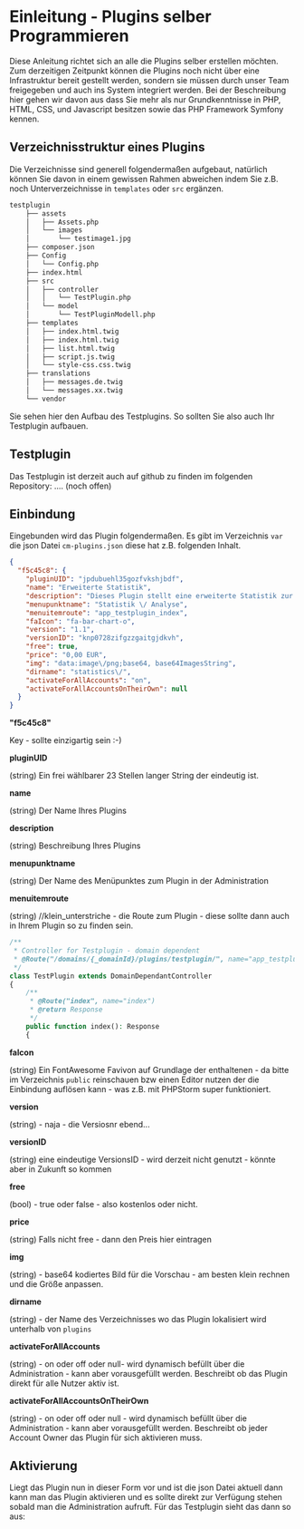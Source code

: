 # Einleitung - Plugins selber Programmieren

Diese Anleitung richtet sich an alle die Plugins selber erstellen möchten. Zum derzeitigen Zeitpunkt können die Plugins noch nicht über eine Infrastruktur bereit gestellt werden, sondern sie müssen durch unser Team freigegeben und auch ins System integriert werden. Bei der Beschreibung hier gehen wir davon aus dass Sie mehr als nur Grundkenntnisse in PHP, HTML, CSS, und Javascript besitzen sowie das PHP Framework Symfony kennen.



## Verzeichnisstruktur eines Plugins

Die Verzeichnisse sind generell folgendermaßen aufgebaut, natürlich können Sie davon in einem gewissen Rahmen abweichen indem Sie z.B. noch Unterverzeichnisse in `templates` oder `src` ergänzen.

```bash
testplugin
    ├── assets
    │   ├── Assets.php
    │   └── images
    │       └── testimage1.jpg
    ├── composer.json
    ├── Config
    │   └── Config.php
    ├── index.html
    ├── src
    │   ├── controller
    │   │   └── TestPlugin.php
    │   └── model
    │       └── TestPluginModell.php
    ├── templates
    │   ├── index.html.twig
    │   ├── index.html.twig
    │   ├── list.html.twig
    │   ├── script.js.twig
    │   └── style-css.css.twig
    ├── translations
    │   ├── messages.de.twig
    │   └── messages.xx.twig
    └── vendor

```

Sie sehen hier den Aufbau des Testplugins. So sollten Sie also auch Ihr Testplugin aufbauen.

## Testplugin

Das Testplugin ist derzeit auch auf github zu finden im folgenden Repository: .... (noch offen)

## Einbindung

Eingebunden wird das Plugin folgendermaßen. Es gibt im Verzeichnis `var`  die json Datei `cm-plugins.json` diese hat z.B. folgenden Inhalt.

```json
{
  "f5c45c8": {
	"pluginUID": "jpdubuehl35gozfvkshjbdf",
	"name": "Erweiterte Statistik",
	"description": "Dieses Plugin stellt eine erweiterte Statistik zur Verf\u00fcgung ",
	"menupunktname": "Statistik \/ Analyse",
	"menuitemroute": "app_testplugin_index",
	"faIcon": "fa-bar-chart-o",
	"version": "1.1",
	"versionID": "knp0728zifgzzgaitgjdkvh",
	"free": true,
	"price": "0,00 EUR",
	"img": "data:image\/png;base64, base64ImagesString",
	"dirname": "statistics\/",
	"activateForAllAccounts": "on",
	"activateForAllAccountsOnTheirOwn": null
  }
}
```



**"f5c45c8"**

Key - sollte einzigartig sein :-)

**pluginUID**

(string) Ein frei wählbarer 23 Stellen langer String der eindeutig ist.

**name**

(string) Der Name Ihres Plugins

**description**

(string) Beschreibung Ihres Plugins

**menupunktname**

(string) Der Name des Menüpunktes zum Plugin in der Administration

**menuitemroute**

(string) //klein_unterstriche - die Route zum Plugin - diese sollte dann auch in Ihrem Plugin so zu finden sein.

```php
/**
 * Controller for Testplugin - domain dependent
 * @Route("/domains/{_domainId}/plugins/testplugin/", name="app_testplugin_")
 */
class TestPlugin extends DomainDependantController
{
	/**
	 * @Route("index", name="index")
	 * @return Response
	 */
	public function index(): Response
	{
```

**faIcon**

(string) Ein FontAwesome Favivon auf Grundlage der enthaltenen - da bitte im Verzeichnis `public` reinschauen bzw einen Editor nutzen der die Einbindung auflösen kann - was z.B. mit PHPStorm super funktioniert.

**version**

(string) - naja - die Versiosnr ebend...

**versionID**

(string) eine eindeutige VersionsID - wird derzeit nicht genutzt - könnte aber in Zukunft so kommen

**free**

(bool) - true oder false - also kostenlos oder nicht.

**price**

(string) Falls nicht free - dann den Preis hier eintragen

**img**

(string) - base64 kodiertes Bild für die Vorschau - am besten klein rechnen und die Größe anpassen.

**dirname**

(string) - der Name des Verzeichnisses wo das Plugin lokalisiert wird unterhalb von `plugins`

**activateForAllAccounts**

(string) - on oder off oder null- wird dynamisch befüllt über die Administration - kann aber vorausgefüllt werden. Beschreibt ob das Plugin direkt für alle Nutzer aktiv ist. 

**activateForAllAccountsOnTheirOwn**

(string) - on oder off oder null - wird dynamisch befüllt über die Administration - kann aber vorausgefüllt werden. Beschreibt ob jeder Account Owner das Plugin für sich aktivieren muss.

## Aktivierung

Liegt das Plugin nun in dieser Form vor und ist die json Datei aktuell dann kann man das Plugin aktivieren und es sollte direkt zur Verfügung stehen sobald man die Administration aufruft. Für das Testplugin sieht das dann so aus:





